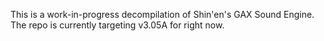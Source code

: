 This is a work-in-progress decompilation of Shin'en's GAX Sound Engine. The repo is currently targeting v3.05A for right now.

